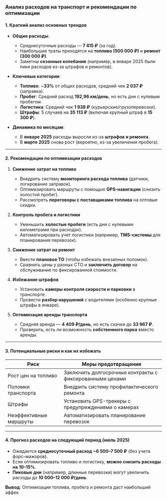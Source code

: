 ### **Анализ расходов на транспорт и рекомендации по оптимизации**  

#### **1. Краткий анализ основных трендов**  
- **Общие расходы**:  
  - Среднесуточные расходы — **7 415 ₽** (за год).  
  - Наибольшие траты приходятся на **топливо (500 000 ₽)** и **ремонт (300 000 ₽)**.  
  - Заметны **сезонные колебания** (например, в январе 2025 были пики расходов из-за штрафов и ремонтов).  

- **Ключевые категории**:  
  - **Топливо**: ~**33%** от общих расходов, средний чек **2 037 ₽** (заправка).  
  - **Пробег**: Средний расход **192,96 км/день**, но есть дни с нулевым пробегом.  
  - **Логистика**: Средний чек **1 938 ₽** (курьерские/грузоперевозки).  
  - **Штрафы**: 5 случаев на **35 113 ₽** (включая крупный штраф в **15 300 ₽**).  

- **Динамика по месяцам**:  
  - В **январе 2025** расходы выросли из-за **штрафов и ремонта**.  
  - В **марте 2025** снова рост (вероятно, из-за увеличения пробега).  

---

#### **2. Рекомендации по оптимизации расходов**  
1. **Снижение затрат на топливо**  
   - Внедрить систему **мониторинга расхода топлива** (датчики, логирование заправок).  
   - Оптимизировать маршруты с помощью **GPS-навигации** (снизить холостой пробег).  
   - Рассмотреть **переговоры с поставщиками топлива** на оптовые скидки.  

2. **Контроль пробега и логистики**  
   - Уменьшить **холостые пробеги** (есть дни с нулевыми километрами при расходах).  
   - Автоматизировать учет логистики (например, **TMS-системы** для планирования перевозок).  

3. **Снижение затрат на ремонт**  
   - Ввести **плановое ТО** (чтобы избежать внезапных поломок).  
   - Сравнить цены у разных СТО и **заключить договор** на обслуживание по фиксированной стоимости.  

4. **Избежание штрафов**  
   - Установить **камеры контроля скорости и парковки** в транспорте.  
   - Провести **разбор нарушений** с водителями (особенно крупные штрафы в январе).  

5. **Оптимизация аренды транспорта**  
   - Средняя аренда — **4 409 ₽/день**, но есть скачки до **33 967 ₽**.  
   - Проверить, есть ли возможность **собственного парка** вместо аренды.  

---

#### **3. Потенциальные риски и как их избежать**  
| Риск | Меры предотвращения |  
|------|---------------------|  
| Рост цен на топливо | Заключить долгосрочные контракты с фиксированными ценами |  
| Поломки транспорта | Внедрить систему профилактического ремонта |  
| Штрафы | Установить GPS-трекеры с предупреждениями о камерах |  
| Неэффективные маршруты | Автоматизировать планирование перевозок |  

---

#### **4. Прогноз расходов на следующий период (июль 2025)**  
- Ожидается **среднесуточный расход ~6 500–7 500 ₽** (без учета форс-мажоров).  
- Если оптимизировать топливо и логистику, **можно снизить расходы на 10–15%**.  
- **Пиковые дни** (например, длинные перевозки) могут увеличить расходы до **10 000–12 000 ₽/день**.  

**Вывод**: Оптимизация топлива, пробега и ремонта даст наибольший эффек